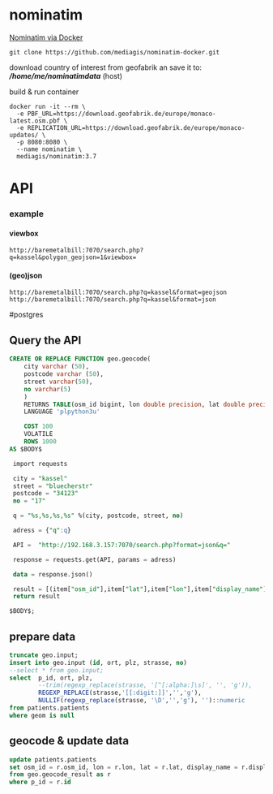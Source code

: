 # nominatim
[Nominatim via Docker](https://hub.docker.com/r/mediagis/nominatim)

```
git clone https://github.com/mediagis/nominatim-docker.git

```
download country of interest from geofabrik an save it to:
___/home/me/nominatimdata___ (host)

build & run container
```
docker run -it --rm \
  -e PBF_URL=https://download.geofabrik.de/europe/monaco-latest.osm.pbf \
  -e REPLICATION_URL=https://download.geofabrik.de/europe/monaco-updates/ \
  -p 8080:8080 \
  --name nominatim \
  mediagis/nominatim:3.7
```
# API
### example
#### viewbox
```
http://baremetalbill:7070/search.php?q=kassel&polygon_geojson=1&viewbox=
```
#### (geo)json
```
http://baremetalbill:7070/search.php?q=kassel&format=geojson
http://baremetalbill:7070/search.php?q=kassel&format=json
```
#postgres
## Query the API
```sql
CREATE OR REPLACE FUNCTION geo.geocode(
	city varchar (50),
	postcode varchar (50),
	street varchar(50),
	no varchar(5)
	)
    RETURNS TABLE(osm_id bigint, lon double precision, lat double precision, display_name varchar(255), class text) 
    LANGUAGE 'plpython3u'

    COST 100
    VOLATILE 
    ROWS 1000
AS $BODY$

 import requests

 city = "kassel"
 street = "bluecherstr"
 postcode = "34123"
 no = "17"

 q = "%s,%s,%s,%s" %(city, postcode, street, no)

 adress = {"q":q}

 API =  "http://192.168.3.157:7070/search.php?format=json&q="

 response = requests.get(API, params = adress)

 data = response.json()

 result = [(item["osm_id"],item["lat"],item["lon"],item["display_name"],item["class"])for item in data]
 return result

$BODY$;
```
## prepare data
```sql
truncate geo.input;
insert into geo.input (id, ort, plz, strasse, no)
--select * from geo.input;
select 	p_id, ort, plz,
		--trim(regexp_replace(strasse, '[^[:alpha:]\s]', '', 'g')),
		REGEXP_REPLACE(strasse,'[[:digit:]]','','g'),
		NULLIF(regexp_replace(strasse, '\D','','g'), '')::numeric
from patients.patients
where geom is null
```
## geocode & update data
```sql
update patients.patients
set osm_id = r.osm_id, lon = r.lon, lat = r.lat, display_name = r.display_name, class = r.class, geom = r.geom 
from geo.geocode_result as r
where p_id = r.id

```
